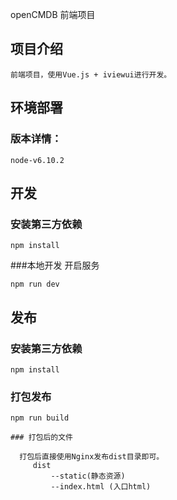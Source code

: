
openCMDB 前端项目

## 项目介绍

    前端项目，使用Vue.js + iviewui进行开发。

## 环境部署

### 版本详情：

	node-v6.10.2
## 开发
### 安装第三方依赖
```
npm install

```
###本地开发 开启服务
```
npm run dev
```

## 发布
### 安装第三方依赖
```
npm install

```
### 打包发布
```
npm run build

### 打包后的文件

  打包后直接使用Nginx发布dist目录即可。
	 dist
		 --static(静态资源)
		 --index.html (入口html)